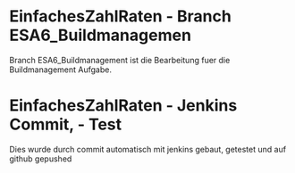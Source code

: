 # EinfachesZahlRaten - Branch ESA6_Buildmanagemen

Branch ESA6_Buildmanagement ist die Bearbeitung fuer die Buildmanagement Aufgabe.


# EinfachesZahlRaten - Jenkins Commit, - Test
 Dies wurde durch commit automatisch mit jenkins gebaut, getestet und auf github gepushed